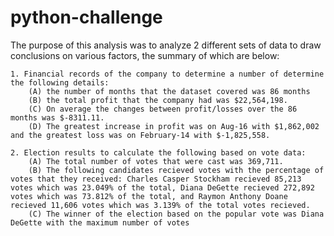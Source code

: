 # python-challenge
 
The purpose of this analysis was to analyze 2 different sets of data to draw conclusions on various factors, the summary of which are below:

    1. Financial records of the company to determine a number of determine the following details: 
        (A) the number of months that the dataset covered was 86 months
        (B) the total profit that the company had was $22,564,198.
        (C) On average the changes between profit/losses over the 86 months was $-8311.11.
        (D) The greatest increase in profit was on Aug-16 with $1,862,002 and the greatest loss was on February-14 with $-1,825,558.

    2. Election results to calculate the following based on vote data:
        (A) The total number of votes that were cast was 369,711.
        (B) The following candidates recieved votes with the percentage of votes that they received: Charles Casper Stockham recieved 85,213 votes which was 23.049% of the total, Diana DeGette recieved 272,892 votes which was 73.812% of the total, and Raymon Anthony Doane recieved 11,606 votes which was 3.139% of the total votes recieved.
        (C) The winner of the election based on the popular vote was Diana DeGette with the maximum number of votes